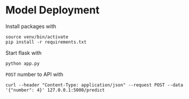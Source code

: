 # Model Deployment

Install packages with

```
source venv/bin/activate
pip install -r requirements.txt
```

Start flask with

```
python app.py
```

`POST` number to API with

```
curl --header "Content-Type: application/json" --request POST --data '{"number": 4}' 127.0.0.1:5000/predict
```
